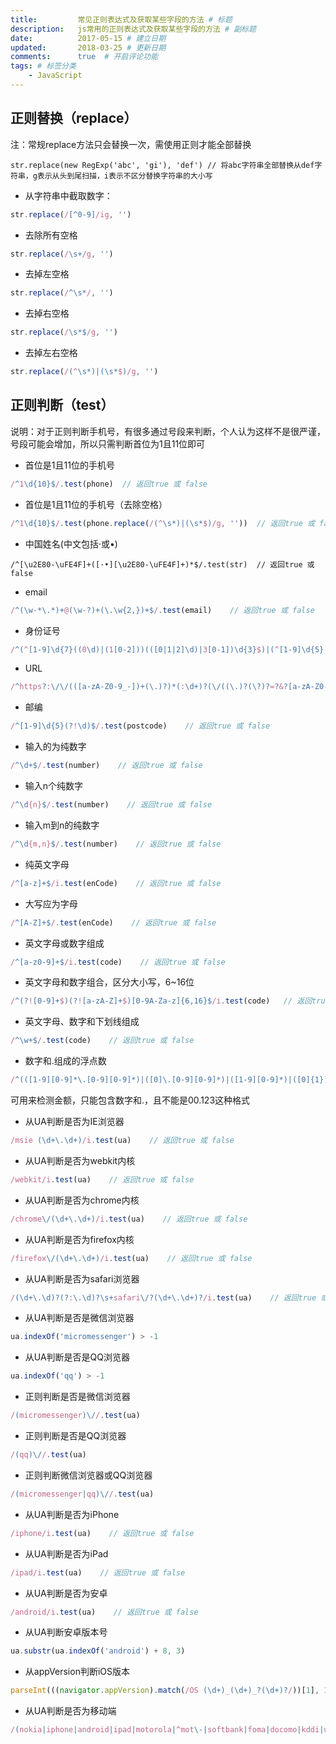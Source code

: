 ```yaml
---
title:         常见正则表达式及获取某些字段的方法 # 标题
description:   js常用的正则表达式及获取某些字段的方法 # 副标题
date:          2017-05-15 # 建立日期
updated:       2018-03-25 # 更新日期
comments:      true  # 开启评论功能
tags: # 标签分类
    - JavaScript
---
```



## 正则替换（replace）
注：常规replace方法只会替换一次，需使用正则才能全部替换
```
str.replace(new RegExp('abc', 'gi'), 'def') // 将abc字符串全部替换从def字符串，g表示从头到尾扫描，i表示不区分替换字符串的大小写
```

* 从字符串中截取数字：
```js
str.replace(/[^0-9]/ig, '')
```

* 去除所有空格
```js
str.replace(/\s+/g, '')
```

* 去掉左空格
```js
str.replace(/^\s*/, '')
```

* 去掉右空格
```js
str.replace(/\s*$/g, '')
```

* 去掉左右空格
```js
str.replace(/(^\s*)|(\s*$)/g, '')
```



## 正则判断（test）
说明：对于正则判断手机号，有很多通过号段来判断，个人认为这样不是很严谨，号段可能会增加，所以只需判断首位为1且11位即可
* 首位是1且11位的手机号
```js
/^1\d{10}$/.test(phone)  // 返回true 或 false
```

* 首位是1且11位的手机号（去除空格）
```js
/^1\d{10}$/.test(phone.replace(/(^\s*)|(\s*$)/g, ''))  // 返回true 或 false
```

* 中国姓名(中文包括·或•)
```
/^[\u2E80-\uFE4F]+([·•][\u2E80-\uFE4F]+)*$/.test(str)  // 返回true 或 false
```

* email
```js
/^(\w-*\.*)+@(\w-?)+(\.\w{2,})+$/.test(email)    // 返回true 或 false
```

* 身份证号
```js
/^(^[1-9]\d{7}((0\d)|(1[0-2]))(([0|1|2]\d)|3[0-1])\d{3}$)|(^[1-9]\d{5}[1-9]\d{3}((0\d)|(1[0-2]))(([0|1|2]\d)|3[0-1])((\d{4})|\d{3}[Xx])$)$/.test(id)    // 返回true 或 false
```

* URL
```js
/^https?:\/\/(([a-zA-Z0-9_-])+(\.)?)*(:\d+)?(\/((\.)?(\?)?=?&?[a-zA-Z0-9_-](\?)?)*)*$/i.test(url)    // 返回true 或 false
```

* 邮编
```js
/^[1-9]\d{5}(?!\d)$/.test(postcode)    // 返回true 或 false
```

* 输入的为纯数字
```js
/^\d+$/.test(number)    // 返回true 或 false
```

* 输入n个纯数字
```js
/^\d{n}$/.test(number)    // 返回true 或 false
```

* 输入m到n的纯数字
```js
/^\d{m,n}$/.test(number)    // 返回true 或 false
```

* 纯英文字母
```js
/^[a-z]+$/i.test(enCode)    // 返回true 或 false
```

* 大写应为字母
```js
/^[A-Z]+$/.test(enCode)    // 返回true 或 false
```

* 英文字母或数字组成
```js
/^[a-z0-9]+$/i.test(code)    // 返回true 或 false
```


* 英文字母和数字组合，区分大小写，6~16位
```js
/^(?![0-9]+$)(?![a-zA-Z]+$)[0-9A-Za-z]{6,16}$/i.test(code)   // 返回true 或 false
```

* 英文字母、数字和下划线组成
```js
/^\w+$/.test(code)    // 返回true 或 false
```

* 数字和.组成的浮点数
```js
/^(([1-9][0-9]*\.[0-9][0-9]*)|([0]\.[0-9][0-9]*)|([1-9][0-9]*)|([0]{1}))$/.test(str)
```
  可用来检测金额，只能包含数字和.，且不能是00.123这种格式

* 从UA判断是否为IE浏览器
```js
/msie (\d+\.\d+)/i.test(ua)    // 返回true 或 false
```

* 从UA判断是否为webkit内核
```js
/webkit/i.test(ua)    // 返回true 或 false
```

* 从UA判断是否为chrome内核
```js
/chrome\/(\d+\.\d+)/i.test(ua)    // 返回true 或 false
```

* 从UA判断是否为firefox内核
```js
/firefox\/(\d+\.\d+)/i.test(ua)    // 返回true 或 false
```

* 从UA判断是否为safari浏览器
```js
/(\d+\.\d)?(?:\.\d)?\s+safari\/?(\d+\.\d+)?/i.test(ua)    // 返回true 或 false
```

* 从UA判断是否是微信浏览器
```js
ua.indexOf('micromessenger') > -1
```

* 从UA判断是否是QQ浏览器
```js
ua.indexOf('qq') > -1
```

* 正则判断是否是微信浏览器
```js
/(micromessenger)\//.test(ua)
```

* 正则判断是否是QQ浏览器
```js
/(qq)\//.test(ua)
```

* 正则判断微信浏览器或QQ浏览器
```js
/(micromessenger|qq)\//.test(ua)
```

* 从UA判断是否为iPhone
```js
/iphone/i.test(ua)    // 返回true 或 false
```

* 从UA判断是否为iPad
```js
/ipad/i.test(ua)    // 返回true 或 false
```

* 从UA判断是否为安卓
```js
/android/i.test(ua)    // 返回true 或 false
```

* 从UA判断安卓版本号
```js
ua.substr(ua.indexOf('android') + 8, 3)
```

* 从appVersion判断iOS版本
```js
parseInt(((navigator.appVersion).match(/OS (\d+)_(\d+)_?(\d+)?/))[1], 10)
```

* 从UA判断是否为移动端
```js
/(nokia|iphone|android|ipad|motorola|^mot\-|softbank|foma|docomo|kddi|up\.browser|up\.link|htc|dopod|blazer|netfront|helio|hosin|huawei|novarra|CoolPad|webos|techfaith|palmsource|blackberry|alcatel|amoi|ktouch|nexian|samsung|^sam\-|s[cg]h|^lge|ericsson|philips|sagem|wellcom|bunjalloo|maui|symbian|smartphone|midp|wap|phone|windows ce|iemobile|^spice|^bird|^zte\-|longcos|pantech|gionee|^sie\-|portalmmm|jig\s browser|hiptop|^ucweb|^benq|haier|^lct|opera\s*mobi|opera\*mini|320x320|240x320|176x220)/i
```


